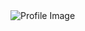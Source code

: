 <img align="center" alt="Profile Image" src="https://drive.google.com/file/d/12Q8woeC3dGerhtvbRlWIlF5e1e10FOVL/view" />
